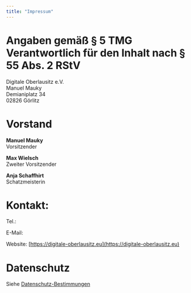 ```yaml
---
title: "Impressum"
---
```


# Angaben gemäß § 5 TMG <br/> Verantwortlich für den Inhalt nach § 55 Abs. 2 RStV

Digitale Oberlausitz e.V.  
Manuel Mauky  
Demianiplatz 34  
02826 Görlitz  

# Vorstand

**Manuel Mauky**  
Vorsitzender

**Max Wielsch**  
Zweiter Vorsitzender

**Anja Schaffhirt**  
Schatzmeisterin

# Kontakt:

Tel.: <obfuscate tel="+49 (0) 1525 6322383"/>

E-Mail: <obfuscate email="vorstand@digitale-oberlausitz.eu"/>

Website: [https://digitale-oberlausitz.eu](https://digitale-oberlausitz.eu)

# Datenschutz

Siehe [Datenschutz-Bestimmungen](/datenschutz)
